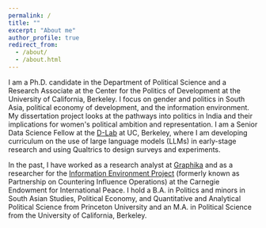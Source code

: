 ```yaml
---
permalink: /
title: ""
excerpt: "About me"
author_profile: true
redirect_from: 
  - /about/
  - /about.html
---
```


I am a Ph.D. candidate in the Department of Political Science and a Research Associate at the Center for the Politics of Development at the University of California, Berkeley. I focus on gender and politics in South Asia, political economy of development, and the information environment. My dissertation project looks at the pathways into politics in India and their implications for women's political ambition and representation. I am a Senior Data Science Fellow at the [D-Lab](https://dlab.berkeley.edu/people/kamya-yadav) at UC, Berkeley, where I am developing curriculum on the use of large language models (LLMs) in early-stage research and using Qualtrics to design surveys and experiments.

In the past, I have worked as a research analyst at [Graphika](https://www.graphika.com/) and as a researcher for the [Information Environment Project](https://carnegieendowment.org/projects/information-environment-project?lang=en) (formerly known as Partnership on Countering Influence Operations) at the Carnegie Endowment for International Peace. I hold a B.A. in Politics and minors in South Asian Studies, Political Economy, and Quantitative and Analytical Political Science from Princeton University and an M.A. in Political Science from the University of California, Berkeley.